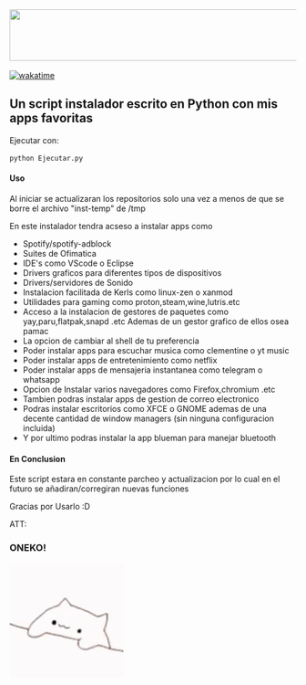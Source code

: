 
<img src="https://github.com/Tom5521/Arch-Instalator/blob/816db2715873cf7cb4992c1ae094ad6df1fcd5a7/dev_Archives/Arch-Instalator.png" width="1180" height="90" />

[![wakatime](https://wakatime.com/badge/github/Tom5521/Arch-Instalator.svg)](https://wakatime.com/badge/github/Tom5521/Arch-Instalator)

## Un script instalador escrito en Python con mis apps favoritas

Ejecutar con:
```
python Ejecutar.py
```
#### Uso
Al iniciar se actualizaran los repositorios solo una vez a menos de que se borre el archivo "inst-temp" de /tmp

En este instalador tendra acseso a instalar apps como

- Spotify/spotify-adblock
- Suites de Ofimatica
- IDE's como VScode o Eclipse
- Drivers graficos para diferentes tipos de dispositivos
- Drivers/servidores de Sonido
- Instalacion facilitada de Kerls como linux-zen o xanmod
- Utilidades para gaming como proton,steam,wine,lutris.etc
- Acceso a la instalacion de gestores de paquetes como yay,paru,flatpak,snapd .etc 
Ademas de un gestor grafico de ellos osea pamac
- La opcion de cambiar al shell de tu preferencia 
- Poder instalar apps para escuchar musica como clementine o yt music
- Poder instalar apps de entretenimiento como netflix
- Poder instalar apps de mensajeria instantanea como telegram o whatsapp
- Opcion de Instalar varios navegadores como Firefox,chromium .etc
- Tambien podras instalar apps de gestion de correo electronico
- Podras instalar escritorios como XFCE o GNOME ademas de una decente cantidad de window managers (sin ninguna configuracion incluida)
- Y por ultimo podras instalar la app blueman para manejar bluetooth

#### En Conclusion
Este script estara en constante parcheo y actualizacion por lo cual en el futuro se añadiran/corregiran nuevas funciones 



Gracias por Usarlo :D


ATT:
### ONEKO!

<img src="https://github.com/Tom5521/Tom5521/blob/7b38d1501ba08da3475abfe4e0213d059445f33a/gato-BOOM.gif" width="200" height="200" />


